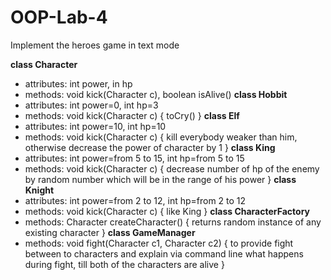 # OOP-Lab-4
Implement the heroes game in text mode

**class Character**
- attributes: int power, in hp
- methods: void kick(Character c), boolean isAlive()
**class Hobbit**
- attributes: int power=0, int hp=3
- methods: void kick(Character c) { toCry() }
**class Elf**
- attributes: int power=10, int hp=10
- methods: void kick(Character c) { kill everybody weaker than him, otherwise decrease the power of character by 1 }
**class King**
- attributes: int power=from 5 to 15, int hp=from 5 to 15
- methods: void kick(Character c) { decrease number of hp of the enemy by random number which will be in the range of his power }
**class Knight**
- attributes: int power=from 2 to 12, int hp=from 2 to 12
- methods: void kick(Character c) { like King }
**class CharacterFactory**
- methods: Character createCharacter() { returns random instance of any existing character }
**class GameManager**
- methods: void fight(Character c1, Character c2) { to provide fight between to characters and explain via command line what happens during fight, till both of the characters are alive }
